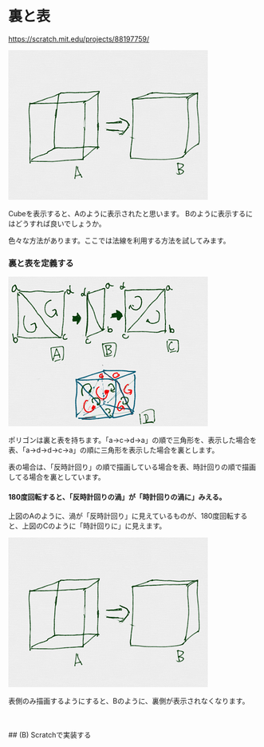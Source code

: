 # 裏と表

https://scratch.mit.edu/projects/88197759/

![](exp001.png)

Cubeを表示すると、Aのように表示されたと思います。
Bのように表示するにはどうすれば良いでしょうか。



色々な方法があります。ここでは法線を利用する方法を試してみます。


### 裏と表を定義する

![](exp002.png)

ポリゴンは裏と表を持ちます。「a→c→d→a」の順で三角形を、表示した場合を表、「a→d→d→c→a」の順に三角形を表示した場合を裏とします。

表の場合は、「反時計回り」の順で描画している場合を表、時計回りの順で描画してる場合を裏としています。


####  180度回転すると、「反時計回りの渦」が「時計回りの渦に」みえる。

上図のAのように、渦が「反時計回り」に見えているものが、180度回転すると、上図のCのように「時計回りに」に見えます。

![](exp001.png)

表側のみ描画するようにすると、Bのように、裏側が表示されなくなります。

<br>
<br>
## (B) Scratchで実装する

##

